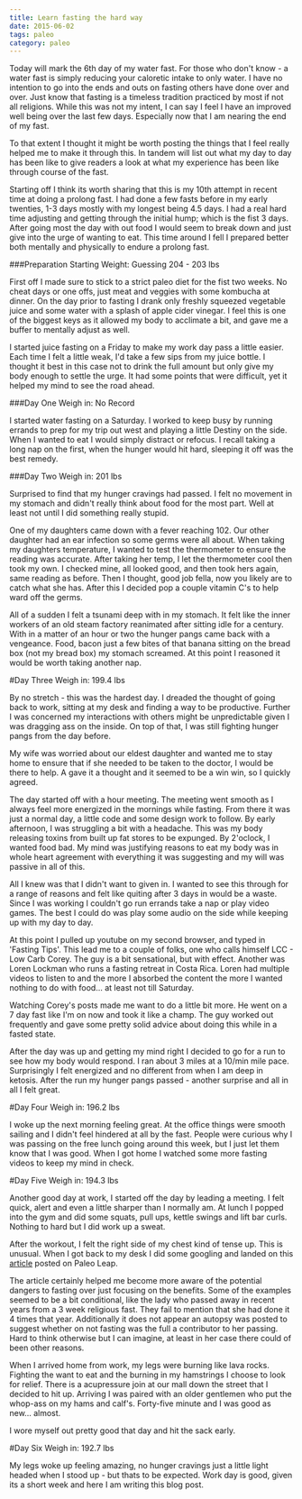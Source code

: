 ```yaml
---
title: Learn fasting the hard way
date: 2015-06-02
tags: paleo
category: paleo
---
```


Today will mark the 6th day of my water fast. For those who don't know - a water fast is simply reducing your caloretic intake to only water. I have no intention to go into the ends and outs on fasting
others have done over and over. Just know that fasting is a timeless tradition practiced by most if not all religions. While this was not my intent, I can say I feel I have an improved
well being over the last few days. Especially now that I am nearing the end of my fast.

To that extent I thought it might be worth posting the things that I feel really helped me to make it through this. In tandem will list out what my day to day has been like to give readers a look at
what my experience has been like through course of the fast.

Starting off I think its worth sharing that this is my 10th attempt in recent time at doing a prolong fast. I had done a few fasts before in my early twenties, 1-3 days mostly
with my longest being 4.5 days. I had a real hard time adjusting and getting through the initial hump; which is the fist 3 days. After going most the day with out food I would seem to break down
and just give into the urge of wanting to eat. This time around I fell I prepared better both mentally and physically to endure a prolong fast.

###Preparation
Starting Weight: Guessing 204 - 203 lbs

First off I made sure to stick to a strict paleo diet for the fist two weeks. No cheat days or one offs, just meat and veggies with some kombucha at dinner. On the day prior to fasting I drank
only freshly squeezed vegetable juice and some water with a splash of apple cider vinegar. I feel this is one of the biggest keys as it allowed my body to acclimate a bit, and gave me a buffer
to mentally adjust as well.

I started juice fasting on a Friday to make my work day pass a little easier. Each time I felt a little weak, I'd take a few sips from my juice bottle. I thought it best in this case not to drink the
full amount but only give my body enough to settle the urge. It had some points that were difficult, yet it helped my mind to see the road ahead.

###Day One
Weigh in: No Record

I started water fasting on a Saturday. I worked to keep busy by running errands to prep for my trip out west and playing a little Destiny on the side. When I wanted to eat I would
simply distract or refocus. I recall taking a long nap on the first, when the hunger would hit hard, sleeping it off was the best remedy.

###Day Two
Weigh in: 201 lbs

Surprised to find that my hunger cravings had passed. I felt no movement in my stomach and didn't really think about food for the most part. Well at least not until I did something really stupid.

One of my daughters came down with a fever reaching 102. Our other daughter had an ear infection so some germs were all about. When taking my daughters temperature, I wanted to test the
thermometer to ensure the reading was accurate. After taking her temp, I let the thermometer cool then took my own. I checked mine, all looked good, and then took hers again, same reading as before.
Then I thought, good job fella, now you likely are to catch what she has. After this I decided pop a couple vitamin C's to help ward off the germs.

All of a sudden I felt a tsunami deep with in my stomach. It felt like the inner workers of an old steam factory reanimated after sitting idle for a century. With in a matter of an hour or two the
hunger pangs came back with a vengeance. Food, bacon just a few bites of that banana sitting on the bread box (not my bread box) my stomach screamed. At this point I reasoned it would be worth taking
another nap.

#Day Three
Weigh in: 199.4 lbs

By no stretch - this was the hardest day. I dreaded the thought of going back to work, sitting at my desk and finding a way to be productive. Further I was concerned my interactions with others
might be unpredictable given I was dragging ass on the inside. On top of that, I was still fighting hunger pangs from the day before.

My wife was worried about our eldest daughter and wanted me to stay home to ensure that if she needed to be taken to the doctor, I would be there to help. A gave it a thought and it seemed to be a
win win, so I quickly agreed.

The day started off with a hour meeting. The meeting went smooth as I always feel more energized in the mornings while fasting. From there it was just a normal day, a little code and some design work to follow.
By early afternoon, I was struggling a bit with a headache. This was my body releasing toxins from built up fat stores to be expunged. By 2'oclock, I wanted food bad. My mind was justifying reasons to eat
my body was in whole heart agreement with everything it was suggesting and my will was passive in all of this.

All I knew was that I didn't want to given in. I wanted to see this through for a range of reasons and felt like quiting after 3 days in would be a waste. Since I was working I couldn't go run errands
take a nap or play video games. The best I could do was play some audio on the side while keeping up with my day to day.

At this point I pulled up youtube on my second browser, and typed in 'Fasting Tips'. This lead me to a couple of folks, one who calls himself LCC - Low Carb Corey. The guy is a bit sensational, but with
effect. Another was Loren Lockman who runs a fasting retreat in Costa Rica. Loren had multiple videos to listen to and the more I absorbed the content the more I wanted nothing to do with food... at
least not till Saturday.

Watching Corey's posts made me want to do a little bit more. He went on a 7 day fast like I'm on now and took it like a champ. The guy worked out frequently and gave some pretty solid advice about doing
this while in a fasted state.

After the day was up and getting my mind right I decided to go for a run to see how my body would respond. I ran about 3 miles at a 10/min mile pace. Surprisingly I felt energized and no different from
when I am deep in ketosis. After the run my hunger pangs passed - another surprise and all in all I felt great.

#Day Four
Weigh in: 196.2 lbs

I woke up the next morning feeling great. At the office things were smooth sailing and I didn't feel hindered at all by the fast. People were curious why I was passing on the free lunch going around
this week, but I just let them know that I was good. When I got home I watched some more fasting videos to keep my mind in check.

#Day Five
Weigh in: 194.3 lbs

Another good day at work, I started off the day by leading a meeting. I felt quick, alert and even a little sharper than I normally am. At lunch I popped into the gym and did some squats,
pull ups, kettle swings and lift bar curls. Nothing to hard but I did work up a sweat.

After the workout, I felt the right side of my chest kind of tense up. This is unusual. When I got back to my desk I did some googling and landed on this [article](http://paleoleap.com/long-fasts/)
posted on Paleo Leap.

The article certainly helped me become more aware of the potential dangers to fasting over just focusing on the benefits. Some of the examples seemed to be a bit conditional, like the lady who passed away
in recent years from a 3 week religious fast. They fail to mention that she had done it 4 times that year. Additionally it does not appear an autopsy was posted to suggest whether on not fasting was the full
a contributor to her passing. Hard to think otherwise but I can imagine, at least in her case there could of been other reasons.

When I arrived home from work, my legs were burning like lava rocks. Fighting the want to eat and the burning in my hamstrings I choose to look for relief. There is a acupressure join at our
mall down the street that I decided to hit up. Arriving I was paired with an older gentlemen who put the whop-ass on my hams and calf's. Forty-five minute and I was good as new... almost.

I wore myself out pretty good that day and hit the sack early.

#Day Six
Weigh in: 192.7 lbs

My legs woke up feeling amazing, no hunger cravings just a little light headed when I stood up - but thats to be expected. Work day is good, given its a short week and here I am writing this blog post.


